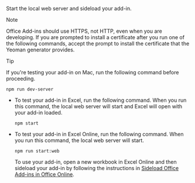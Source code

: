 
Start the local web server and sideload your add-in.

> [!NOTE]
> Office Add-ins should use HTTPS, not HTTP, even when you are developing. If you are prompted to install a certificate after you run one of the following commands, accept the prompt to install the certificate that the Yeoman generator provides.

> [!TIP]
> If you're testing your add-in on Mac, run the following command before proceeding.
> ```command&nbsp;line
> npm run dev-server
> ```

- To test your add-in in Excel, run the following command. When you run this command, the local web server will start and Excel will open with your add-in loaded.

    ```command&nbsp;line
    npm start
    ```

- To test your add-in in Excel Online, run the following command. When you run this command, the local web server will start.

    ```command&nbsp;line
    npm run start:web
    ```

    To use your add-in, open a new workbook in Excel Online and then sideload your add-in by following the instructions in [Sideload Office Add-ins in Office Online](../testing/sideload-office-add-ins-for-testing.md#sideload-an-office-add-in-in-office-online).

